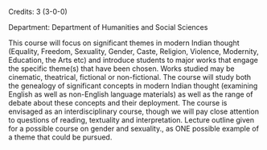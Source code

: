 Credits: 3 (3-0-0)

Department: Department of Humanities and Social Sciences

This course will focus on significant themes in modern Indian thought (Equality, Freedom, Sexuality, Gender, Caste, Religion, Violence, Modernity, Education, the Arts etc) and introduce students to major works that engage the specific theme(s) that have been chosen. Works studied may be cinematic, theatrical, fictional or non-fictional. The course will study both the genealogy of significant concepts in modern Indian thought (examining English as well as non-English language materials) as well as the range of debate about these concepts and their deployment. The course is envisaged as an interdisciplinary course, though we will pay close attention to questions of reading, textuality and interpretation. Lecture outline given for a possible course on gender and sexuality., as ONE possible example of a theme that could be pursued.